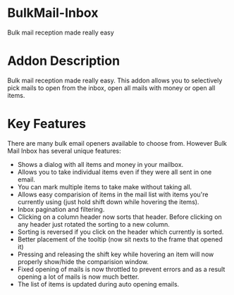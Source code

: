 # BulkMail-Inbox
Bulk mail reception made really easy

# Addon Description

Bulk mail reception made really easy. This addon allows you to selectively pick mails to open from the inbox, open all mails with money or open all items.

# Key Features

There are many bulk email openers available to choose from. However Bulk Mail Inbox has several unique features:

*    Shows a dialog with all items and money in your mailbox.
*    Allows you to take individual items even if they were all sent in one email.
*    You can mark multiple items to take make without taking all.
*    Allows easy comparision of items in the mail list with items you're currently using (just hold shift down while hovering the items).
*    Inbox pagination and filtering.
*    Clicking on a column header now sorts that header. Before clicking on any header just rotated the sorting to a new column.
*    Sorting is reversed if you click on the header which currently is sorted.
*    Better placement of the tooltip (now sit nexts to the frame that opened it)
*    Pressing and releasing the shift key while hovering an item will now properly show/hide the comparision window.
*    Fixed opening of mails is now throttled to prevent errors and as a result opening a lot of mails is now much better.
*    The list of items is updated during auto opening emails.
